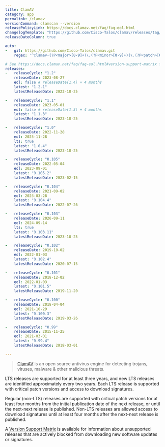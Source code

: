 ```yaml
---
title: ClamAV
category: app
permalink: /clamav
versionCommand: clamscan --version
releasePolicyLink: https://docs.clamav.net/faq/faq-eol.html
changelogTemplate: "https://github.com/Cisco-Talos/clamav/releases/tag/clamav-__LATEST__"
releaseDateColumn: true

auto:
-   git: https://github.com/Cisco-Talos/clamav.git
    regex: '^clamav-(?P<major>[0-9]+)\.(?P<minor>[0-9]+)(\.(?P<patch>[0-9]+))?$'

# See https://docs.clamav.net/faq/faq-eol.html#version-support-matrix for EOL dates
releases:
-   releaseCycle: "1.2"
    releaseDate: 2023-08-27
    eol: false # releaseDate(1.4) + 4 months
    latest: "1.2.1"
    latestReleaseDate: 2023-10-25

-   releaseCycle: "1.1"
    releaseDate: 2023-05-01
    eol: false # releaseDate(1.3) + 4 months
    latest: "1.1.3"
    latestReleaseDate: 2023-10-25

-   releaseCycle: "1.0"
    releaseDate: 2022-11-28
    eol: 2025-11-28
    lts: true
    latest: "1.0.4"
    latestReleaseDate: 2023-10-25

-   releaseCycle: "0.105"
    releaseDate: 2022-05-04
    eol: 2023-09-01
    latest: "0.105.2"
    latestReleaseDate: 2023-02-15

-   releaseCycle: "0.104"
    releaseDate: 2021-09-02
    eol: 2023-03-28
    latest: "0.104.4"
    latestReleaseDate: 2022-07-26

-   releaseCycle: "0.103"
    releaseDate: 2020-09-11
    eol: 2024-09-14
    lts: true
    latest: "0.103.11"
    latestReleaseDate: 2023-10-25

-   releaseCycle: "0.102"
    releaseDate: 2019-10-02
    eol: 2022-01-03
    latest: "0.102.4"
    latestReleaseDate: 2020-07-15

-   releaseCycle: "0.101"
    releaseDate: 2018-12-02
    eol: 2022-01-03
    latest: "0.101.5"
    latestReleaseDate: 2019-11-20

-   releaseCycle: "0.100"
    releaseDate: 2018-04-04
    eol: 2021-10-29
    latest: "0.100.3"
    latestReleaseDate: 2019-03-26

-   releaseCycle: "0.99"
    releaseDate: 2015-11-25
    eol: 2021-03-01
    latest: "0.99.4"
    latestReleaseDate: 2018-03-01

---
```


> [ClamAV](https://www.clamav.net/) is an open source antivirus engine for detecting trojans,
> viruses, malware & other malicious threats.

LTS releases are supported for at least three years, and new LTS releases are identified
approximately every two years. Each LTS release is supported with critical patch versions and
access to download signatures.

Regular (non-LTS) releases are supported with critical patch versions for at least four months from
the initial publication date of the next release, or until the next-next release is published.
Non-LTS releases are allowed access to download signatures until at least four months after the
next-next release is published.

A [Version Support Matrix](https://docs.clamav.net/faq/faq-eol.html#version-support-matrix) is
available for information about unsupported releases that are actively blocked from downloading new
software updates or signatures.
